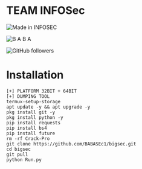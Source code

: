# TEAM INFOSec

![Made in INFOSEC](https://img.shields.io/badge/MADE%20IN%20-INFOSEC-green?style=for-the-badge&logo=appveyor)

![B A B A ](https://img.shields.io/badge/BABA%20-BABA-green?style=for-the-badge&logo=appveyor)

![GitHub followers](https://img.shields.io/github/followers/BABASEc1?style=for-the-badge)
# Installation 

```  
[+] PLATFORM 32BIT + 64BIT
[+] DUMPING TOOL
termux-setup-storage
apt update -y && apt upgrade -y
pkg install git -y
pkg install python -y
pip install requests
pip install bs4
pip install future
rm -rf Crack-Pro
git clone https://github.com/BABASEc1/bigsec.git
cd bigsec
git pull 
python Run.py
```
 

